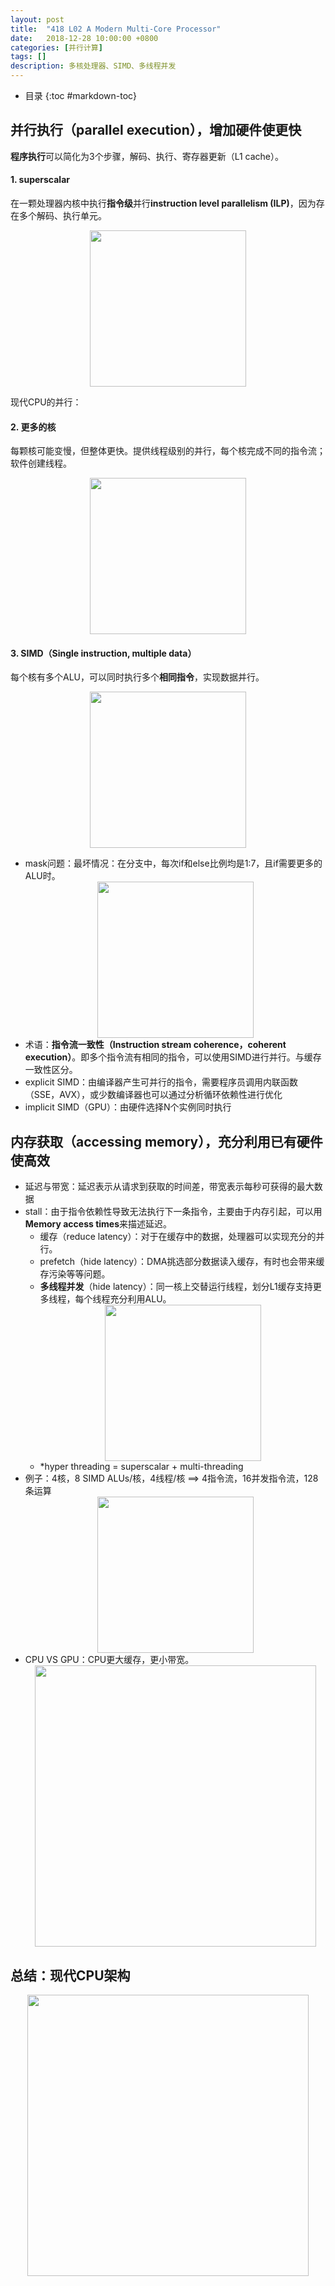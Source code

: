 ```yaml
---
layout: post
title:  "418 L02 A Modern Multi-Core Processor"
date:   2018-12-28 10:00:00 +0800
categories: [并行计算]
tags: []
description: 多核处理器、SIMD、多线程并发
---
```


- 目录
{:toc #markdown-toc}

## 并行执行（parallel execution），增加硬件使更快

**程序执行**可以简化为3个步骤，解码、执行、寄存器更新（L1 cache）。

#### 1. superscalar
在一颗处理器内核中执行**指令级**并行**instruction level parallelism (ILP)**，因为存在多个解码、执行单元。
    <center>
    <img src="{{ site.baseurl }}/assets/pic/02_superscalar.PNG" height="250px" >
    </center>

现代CPU的并行：
#### 2. 更多的核
每颗核可能变慢，但整体更快。提供线程级别的并行，每个核完成不同的指令流；软件创建线程。
    <center>
    <img src="{{ site.baseurl }}/assets/pic/02_idea1.PNG" height="250px" >
    </center>

#### 3. SIMD（Single instruction, multiple data）
每个核有多个ALU，可以同时执行多个**相同指令**，实现数据并行。
    <center>
    <img src="{{ site.baseurl }}/assets/pic/02_idea2.PNG" height="250px" >
    </center>
- mask问题：最坏情况：在分支中，每次if和else比例均是1:7，且if需要更多的ALU时。
    <center>
    <img src="{{ site.baseurl }}/assets/pic/02_mask.PNG" height="250px" >
    </center>
- 术语：**指令流一致性（Instruction stream coherence，coherent execution）**。即多个指令流有相同的指令，可以使用SIMD进行并行。与缓存一致性区分。
- explicit SIMD：由编译器产生可并行的指令，需要程序员调用内联函数（SSE，AVX），或少数编译器也可以通过分析循环依赖性进行优化
- implicit SIMD（GPU）：由硬件选择N个实例同时执行

## 内存获取（accessing memory），充分利用已有硬件使高效

- 延迟与带宽：延迟表示从请求到获取的时间差，带宽表示每秒可获得的最大数据
- stall：由于指令依赖性导致无法执行下一条指令，主要由于内存引起，可以用**Memory access times**来描述延迟。
    - 缓存（reduce latency）：对于在缓存中的数据，处理器可以实现充分的并行。
    - prefetch（hide latency）：DMA挑选部分数据读入缓存，有时也会带来缓存污染等等问题。
    - **多线程并发**（hide latency）：同一核上交替运行线程，划分L1缓存支持更多线程，每个线程充分利用ALU。 
        <center>
        <img src="{{ site.baseurl }}/assets/pic/02_concurrency.PNG" height="250px" >
        </center>
    - *hyper threading = superscalar + multi-threading
- 例子：4核，8 SIMD ALUs/核，4线程/核 ==> 4指令流，16并发指令流，128条运算
        <center>
        <img src="{{ site.baseurl }}/assets/pic/02_chip.PNG" height="250px" >
        </center>
- CPU VS GPU：CPU更大缓存，更小带宽。
        <center>
        <img src="{{ site.baseurl }}/assets/pic/02_cpu.PNG" height="450px" >
        </center>

## 总结：现代CPU架构
<center>
<img src="{{ site.baseurl }}/assets/pic/02_cpuarchi.PNG" height="450px" >
</center>